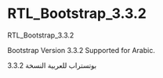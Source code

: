 # RTL_Bootstrap_3.3.2
RTL_Bootstrap_3.3.2

Bootstrap Version 3.3.2 Supported for Arabic.

بوتستراب للعربية النسخة 3.3.2
